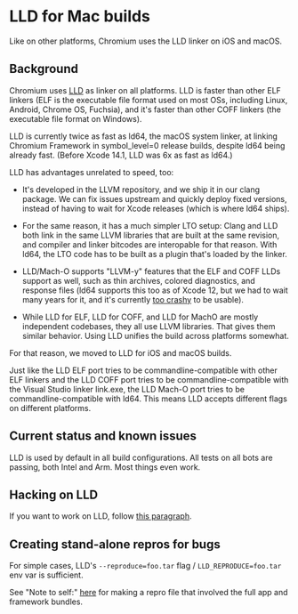 # LLD for Mac builds

Like on other platforms, Chromium uses the LLD linker on iOS and macOS.

## Background

Chromium uses [LLD](https://lld.llvm.org/) as linker on all platforms.
LLD is faster than other ELF linkers (ELF
is the executable file format used on most OSs, including Linux, Android,
Chrome OS, Fuchsia), and it's faster than other COFF linkers (the executable
file format on Windows).

LLD is currently twice as fast as ld64, the macOS system linker, at linking
Chromium Framework in symbol\_level=0 release builds, despite ld64 being already
fast. (Before Xcode 14.1, LLD was 6x as fast as ld64.)

LLD has advantages unrelated to speed, too:

- It's developed in the LLVM repository, and we ship it in our clang package.
  We can fix issues upstream and quickly deploy fixed versions, instead of
  having to wait for Xcode releases (which is where ld64 ships).

- For the same reason, it has a much simpler LTO setup: Clang and LLD both link
  in the same LLVM libraries that are built at the same revision, and compiler
  and linker bitcodes are interopable for that reason. With ld64, the LTO code
  has to be built as a plugin that's loaded by the linker.

- LLD/Mach-O supports "LLVM-y" features that the ELF and COFF LLDs support as
  well, such as thin archives, colored diagnostics, and response files
  (ld64 supports this too as of Xcode 12, but we had to wait many years for it,
  and it's currently [too crashy](https://crbug.com/1147968) to be usable).

- While LLD for ELF, LLD for COFF, and LLD for MachO are mostly independent
  codebases, they all use LLVM libraries. That gives them similar behavior.
  Using LLD unifies the build across platforms somewhat.

For that reason, we moved to LLD for iOS and macOS builds.

Just like the LLD ELF port tries to be commandline-compatible with other ELF
linkers and the LLD COFF port tries to be commandline-compatible with the
Visual Studio linker link.exe, the LLD Mach-O port tries to be
commandline-compatible with ld64. This means LLD accepts different flags on
different platforms.

## Current status and known issues

LLD is used by default in all build configurations.
All tests on all bots are passing, both Intel and Arm.
Most things even work.

## Hacking on LLD

If you want to work on LLD, follow [this paragraph](clang.md#Using-a-custom-clang-binary).

## Creating stand-alone repros for bugs

For simple cases, LLD's `--reproduce=foo.tar` flag / `LLD_REPRODUCE=foo.tar`
env var is sufficient.

See "Note to self:" [here](https://bugs.llvm.org/show_bug.cgi?id=48657#c0) for
making a repro file that involved the full app and framework bundles.
